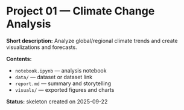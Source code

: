 # Project 01 — Climate Change Analysis


**Short description:** Analyze global/regional climate trends and create visualizations and forecasts.


**Contents:**
- `notebook.ipynb` — analysis notebook
- `data/` — dataset or dataset link
- `report.md` — summary and storytelling
- `visuals/` — exported figures and charts


**Status:** skeleton created on 2025-09-22
